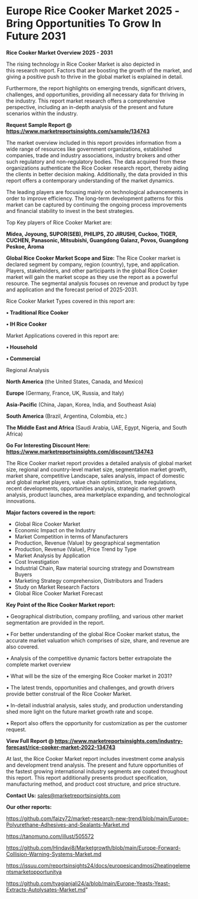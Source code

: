 # Europe Rice Cooker Market 2025 -Bring Opportunities To Grow In Future 2031

<Strong> Rice Cooker Market Overview 2025 - 2031</strong>

The rising technology in Rice Cooker Market is also depicted in this research report. Factors that are boosting the growth of the market, and giving a positive push to thrive in the global market is explained in detail.

Furthermore, the report highlights on emerging trends, significant drivers, challenges, and opportunities, providing all necessary data for thriving in the industry. This report market research offers a comprehensive perspective, including an in-depth analysis of the present and future scenarios within the industry.

<strong>Request Sample Report @ <a href=https://www.marketreportsinsights.com/sample/134743>https://www.marketreportsinsights.com/sample/134743</a></strong>

The market overview included in this report provides information from a wide range of resources like government organizations, established companies, trade and industry associations, industry brokers and other such regulatory and non-regulatory bodies. The data acquired from these organizations authenticate the Rice Cooker research report, thereby aiding the clients in better decision making. Additionally, the data provided in this report offers a contemporary understanding of the market dynamics.

The leading players are focusing mainly on technological advancements in order to improve efficiency. The long-term development patterns for this market can be captured by continuing the ongoing process improvements and financial stability to invest in the best strategies.

Top Key players of Rice Cooker Market are:

<strong>Midea, Joyoung, SUPOR(SEB), PHILIPS, ZO JIRUSHI, Cuckoo, TIGER, CUCHEN, Panasonic, Mitsubishi, Guangdong Galanz, Povos, Guangdong Peskoe, Aroma</strong>

<strong><b>Global Rice Cooker Market Scope and Size:</b></strong>
The Rice Cooker market is declared segment by company, region (country), type, and application. Players, stakeholders, and other participants in the global Rice Cooker market will gain the market scope as they use the report as a powerful resource. The segmental analysis focuses on revenue and product by type and application and the forecast period of 2025-2031.

Rice Cooker Market Types covered in this report are:

<strong>• Traditional Rice Cooker

• IH Rice Cooker</strong>

Market Applications covered in this report are:

<strong>• Household

• Commercial</strong> 

Regional Analysis

<strong>North America</strong> (the United States, Canada, and Mexico)

<strong>Europe</strong> (Germany, France, UK, Russia, and Italy)

<strong>Asia-Pacific</strong> (China, Japan, Korea, India, and Southeast Asia)

<strong>South America</strong> (Brazil, Argentina, Colombia, etc.)

<strong>The Middle East and Africa</strong> (Saudi Arabia, UAE, Egypt, Nigeria, and South Africa)

<strong>Go For Interesting Discount Here: <a href=https://www.marketreportsinsights.com/discount/134743>https://www.marketreportsinsights.com/discount/134743</a></strong>

The Rice Cooker market report provides a detailed analysis of global market size, regional and country-level market size, segmentation market growth, market share, competitive Landscape, sales analysis, impact of domestic and global market players, value chain optimization, trade regulations, recent developments, opportunities analysis, strategic market growth analysis, product launches, area marketplace expanding, and technological innovations.

<strong><b>Major factors covered in the report:</b></strong>
<ul>
  <li>Global Rice Cooker Market </li>
  <li>Economic Impact on the Industry</li>
  <li>Market Competition in terms of Manufacturers</li>
  <li>Production, Revenue (Value) by geographical segmentation</li>
  <li>Production, Revenue (Value), Price Trend by Type</li>
  <li>Market Analysis by Application</li>
  <li>Cost Investigation</li>
  <li>Industrial Chain, Raw material sourcing strategy and Downstream Buyers</li>
  <li>Marketing Strategy comprehension, Distributors and Traders</li>
  <li>Study on Market Research Factors</li>
  <li>Global Rice Cooker Market Forecast</li>
</ul>

<strong><b>Key Point of the Rice Cooker Market report:</b></strong>

• Geographical distribution, company profiling, and various other market segmentation are provided in the report.

• For better understanding of the global Rice Cooker market status, the accurate market valuation which comprises of size, share, and revenue are also covered.

• Analysis of the competitive dynamic factors better extrapolate the complete market overview

• What will be the size of the emerging Rice Cooker market in 2031?

• The latest trends, opportunities and challenges, and growth drivers provide better construal of the Rice Cooker Market.

• In-detail industrial analysis, sales study, and production understanding shed more light on the future market growth rate and scope.

• Report also offers the opportunity for customization as per the customer request.

<strong><b>View Full Report @ <a href=https://www.marketreportsinsights.com/industry-forecast/rice-cooker-market-2022-134743>https://www.marketreportsinsights.com/industry-forecast/rice-cooker-market-2022-134743</a></b></strong>


At last, the Rice Cooker Market report includes investment come analysis and development trend analysis. The present and future opportunities of the fastest growing international industry segments are coated throughout this report. This report additionally presents product specification, manufacturing method, and product cost structure, and price structure.

<strong>Contact Us:</strong>
sales@marketreportsinsights.com

<strong>Our other reports:</strong>

<a href=https://github.com/faizy72/market-research-new-trend/blob/main/Europe-Polyurethane-Adhesives-and-Sealants-Market.md>https://github.com/faizy72/market-research-new-trend/blob/main/Europe-Polyurethane-Adhesives-and-Sealants-Market.md</a>

<a href=https://tanomuno.com/illust/505572>https://tanomuno.com/illust/505572</a>

<a href=https://github.com/Hindavi8/Marketgrowth/blob/main/Europe-Forward-Collision-Warning-Systems-Market.md>https://github.com/Hindavi8/Marketgrowth/blob/main/Europe-Forward-Collision-Warning-Systems-Market.md</a>

<a href=https://issuu.com/reportsinsights24/docs/europesicandmosi2heatingelementsmarketopportunitya>https://issuu.com/reportsinsights24/docs/europesicandmosi2heatingelementsmarketopportunitya</a>

<a href=https://github.com/tyagianjali24/a/blob/main/Europe-Yeasts-Yeast-Extracts-Autolysates-Market.md>https://github.com/tyagianjali24/a/blob/main/Europe-Yeasts-Yeast-Extracts-Autolysates-Market.md</a>"
